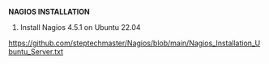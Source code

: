 **NAGIOS INSTALLATION**

1. Install Nagios 4.5.1 on Ubuntu 22.04

https://github.com/steptechmaster/Nagios/blob/main/Nagios_Installation_Ubuntu_Server.txt

